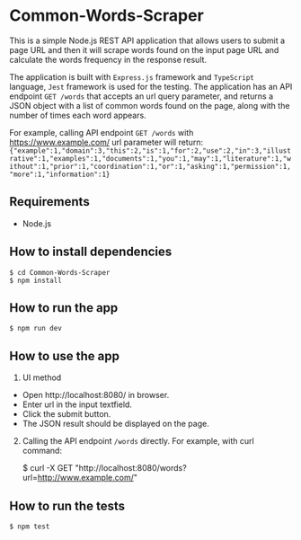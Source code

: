 # Common-Words-Scraper
This is a simple Node.js REST API application that allows users to submit a page URL and then it will scrape words found on the input page URL and calculate the words frequency in the response result.

The application is built with `Express.js` framework and `TypeScript` language, `Jest` framework is used for the testing. The application has an API endpoint `GET /words` that accepts an url query parameter, and returns a JSON object with a list of common words found on the page, along with the number of times each word appears.

For example, calling API endpoint `GET /words` with https://www.example.com/ url parameter will return:
`{"example":1,"domain":3,"this":2,"is":1,"for":2,"use":2,"in":3,"illustrative":1,"examples":1,"documents":1,"you":1,"may":1,"literature":1,"without":1,"prior":1,"coordination":1,"or":1,"asking":1,"permission":1,"more":1,"information":1}`

## Requirements

 * Node.js

## How to install dependencies

	$ cd Common-Words-Scraper
	$ npm install

## How to run the app

	$ npm run dev

## How to use the app

1) UI method

* Open http://localhost:8080/ in browser.
* Enter url in the input textfield.
* Click the submit button.
* The JSON result should be displayed on the page.

2) Calling the API endpoint `/words` directly. For example, with curl command:

	$ curl -X GET "http://localhost:8080/words?url=http://www.example.com/"

## How to run the tests

	$ npm test

